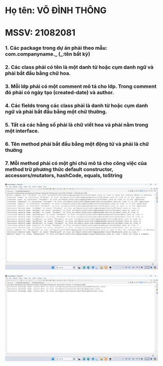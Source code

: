 # Họ tên: VÕ ĐÌNH THÔNG

# MSSV: 21082081

### 1. Các package trong dự án phải theo mẫu: com.companyname._ (_:tên bất kỳ)

### 2. Các class phải có tên là một danh từ hoặc cụm danh ngữ và phải bắt đầu bằng chữ hoa.

### 3. Mỗi lớp phải có một comment mô tả cho lớp. Trong comment đó phải có ngày tạo (created-date) và author.

### 4. Các fields trong các class phải là danh từ hoặc cụm danh ngữ và phải bắt đầu bằng một chữ thường.

### 5. Tất cả các hằng số phải là chữ viết hoa và phải nằm trong một interface.

### 6. Tên method phải bắt đầu bằng một động từ và phải là chữ thường

### 7. Mỗi method phải có một ghi chú mô tả cho công việc của method trừ phương thức default constructor, accessors/mutators, hashCode, equals, toString

![classNameCheckerReport](images/classNameChecker_report.png)

![packageNameCheckerReport](images/packageNameChecker_report.png)
